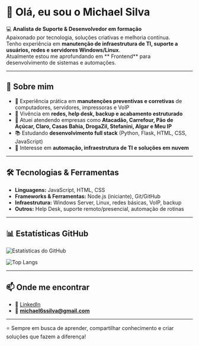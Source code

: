 # 👋 Olá, eu sou o Michael Silva  

💻 **Analista de Suporte & Desenvolvedor em formação**  
Apaixonado por tecnologia, soluções criativas e melhoria contínua.  
Tenho experiência em **manutenção de infraestrutura de TI, suporte a usuários, redes e servidores Windows/Linux**.  
Atualmente estou me aprofundando em **  Frontend** para desenvolvimento de sistemas e automações.  

---

## 🚀 Sobre mim
- 🔧 Experiência prática em **manutenções preventivas e corretivas** de computadores, servidores, impressoras e VoIP  
- 📡 Vivência em **redes, help desk, backup e acabamento estruturado**  
- 🤝 Atuei atendendo empresas como **Atacadão, Carrefour, Pão de Açúcar, Claro, Casas Bahia, DrogaZil, Stefanini, Algar e Meu IP**  
- 📚 Estudando **desenvolvimento full stack** (Python, Flask, HTML, CSS, JavaScript)  
- 🌱 Interesse em **automação, infraestrutura de TI e soluções em nuvem**  

---

## 🛠️ Tecnologias & Ferramentas
- **Linguagens:**  JavaScript, HTML, CSS  
- **Frameworks & Ferramentas:**  Node.js (iniciante), Git/GitHub  
- **Infraestrutura:** Windows Server, Linux, redes básicas, VoIP, backup  
- **Outros:** Help Desk, suporte remoto/presencial, automação de rotinas  

---

## 📊 Estatísticas GitHub
![Estatísticas do GitHub](https://github-readme-stats.vercel.app/api?username=MichaelSilva&show_icons=true&theme=radical)

![Top Langs](https://github-readme-stats.vercel.app/api/top-langs/?username=MichaelSilva&layout=compact&theme=radical)

---

## 📫 Onde me encontrar
- 💼 [LinkedIn](www.linkedin.com/in/michael6ssilva-ti)  
- 📧 **michael6ssilva@gmail.com**  

---
⭐ Sempre em busca de aprender, compartilhar conhecimento e criar soluções que fazem a diferença!  

